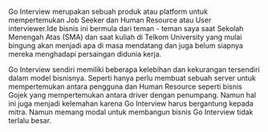 Go Interview merupakan sebuah produk atau platform untuk mempertemukan Job Seeker dan Human Resource atau User interviewer.Ide bisnis ini bermula dari teman - teman saya saat Sekolah Menengah Atas (SMA) dan saat kuliah di Telkom University yang mulai bingung akan menjadi apa di masa mendatang dan juga belum siapnya mereka menghadapi persaingan didunia kerja.

Go Interview sendiri memiliki beberapa kelebihan dan kekurangan tersendiri dalam model bisnisnya. Seperti hanya perlu membuat sebuah server untuk mempertemukan antara pengguna dan Human Resource seperti bisnis Gojek yang mempertemukan antara driver dengan penumpang. Namun hal ini juga menjadi kelemahan karena Go Interview harus bergantung kepada mitra. Namun memang modal untuk membangun bisnis Go Interview tidak terlalu besar.
